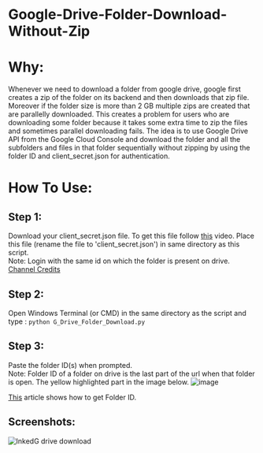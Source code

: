 #  Google-Drive-Folder-Download-Without-Zip

# Why:
Whenever we need to download a folder from google drive, google first creates a zip of the folder on its backend and then downloads that zip file. Moreover if the folder size is more than 2 GB multiple zips are created that are parallelly downloaded. This creates a problem for users who are downloading some folder because it takes some extra time to zip the files and sometimes parallel downloading fails.
The idea is to use Google Drive API from the Google Cloud Console and download the folder and all the subfolders and files in that folder sequentially without zipping by using the folder ID and client_secret.json for authentication.

# How To Use:

## Step 1:
Download your client_secret.json file. To get this file follow [this][link1] video. Place this file (rename the file to 'client_secret.json') in same directory as this script.<br />
Note: Login with the same id on which the folder is present on drive.
 [Channel Credits][link2]

[link1]: <https://www.youtube.com/watch?v=6bzzpda63H0>
[link2]: <https://www.youtube.com/channel/UCvVZ19DRSLIC2-RUOeWx8ug>

## Step 2: 
Open Windows Terminal (or CMD) in the same directory as the script and type : `python G_Drive_Folder_Download.py`

## Step 3: 
Paste the folder ID(s) when prompted. <br />
Note: Folder ID of a folder on drive is the last part of the url when that folder is open. The yellow highlighted part in the image below. 
![image](https://user-images.githubusercontent.com/71930390/184150619-ff0cdb42-cc8f-4f21-b514-7699f18a2d0f.png)

[This][link3] article shows how to get Folder ID. 

[link3]: <https://robindirksen.com/blog/where-do-i-get-google-drive-folder-id>

## Screenshots:

![InkedG drive download](https://user-images.githubusercontent.com/71930390/183724620-cea8939d-5ccb-41cf-9b37-ed9bf4b18df2.jpg)

